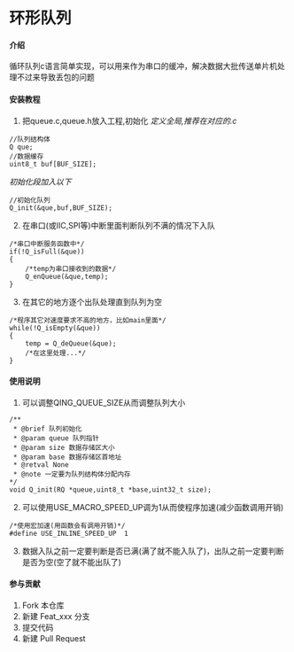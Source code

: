 # 环形队列

#### 介绍
循环队列c语言简单实现，可以用来作为串口的缓冲，解决数据大批传送单片机处理不过来导致丢包的问题


#### 安装教程

1.  把queue.c,queue.h放入工程,初始化
*定义全局,推荐在对应的.c*
```
//队列结构体
Q que;
//数据缓存
uint8_t buf[BUF_SIZE];
```
*初始化段加入以下*

```
//初始化队列
Q_init(&que,buf,BUF_SIZE);
```
2.  在串口(或IIC,SPI等)中断里面判断队列不满的情况下入队
```
/*串口中断服务函数中*/
if(!Q_isFull(&que))
{
    /*temp为串口接收到的数据*/
    Q_enQueue(&que,temp);
}
```
3.  在其它的地方逐个出队处理直到队列为空
```
/*程序其它对速度要求不高的地方，比如main里面*/
while(!Q_isEmpty(&que))
{
    temp = Q_deQueue(&que);
    /*在这里处理...*/
}
```

#### 使用说明

1.  可以调整QING_QUEUE_SIZE从而调整队列大小
```
/**
 * @brief 队列初始化
 * @param queue 队列指针
 * @param size 数据存储区大小
 * @param base 数据存储区首地址
 * @retval None
 * @note 一定要为队列结构体分配内存
*/
void Q_init(RQ *queue,uint8_t *base,uint32_t size);
```
2.  可以使用USE_MACRO_SPEED_UP调为1从而使程序加速(减少函数调用开销)
```
/*使用宏加速(用函数会有调用开销)*/
#define USE_INLINE_SPEED_UP  1
```
3.  数据入队之前一定要判断是否已满(满了就不能入队了)，出队之前一定要判断是否为空(空了就不能出队了)

#### 参与贡献

1.  Fork 本仓库
2.  新建 Feat_xxx 分支
3.  提交代码
4.  新建 Pull Request

